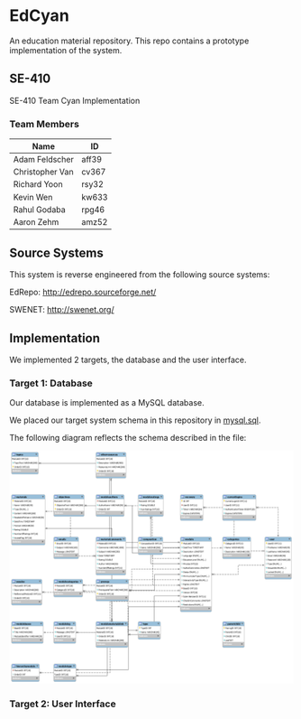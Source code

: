 # EdCyan
An education material repository. This repo contains a prototype implementation of the system. 

## SE-410
SE-410 Team Cyan Implementation

### Team Members
|     Name        |  ID   |
|-----------------|-------|
| Adam Feldscher  | aff39 |
| Christopher Van | cv367 |
| Richard Yoon    | rsy32 |
| Kevin Wen       | kw633 |
| Rahul Godaba    | rpg46 |
| Aaron Zehm      | amz52 |

## Source Systems

This system is reverse engineered from the following source systems:

EdRepo: http://edrepo.sourceforge.net/

SWENET: http://swenet.org/

## Implementation 
We implemented 2 targets, the database and the user interface. 

### Target 1: Database
Our database is implemented as a MySQL database. 

We placed our target system schema in this repository in [mysql.sql](mysql.sql). 

The following diagram reflects the schema described in the file:

![Database Schema](mysql.png)



### Target 2: User Interface
